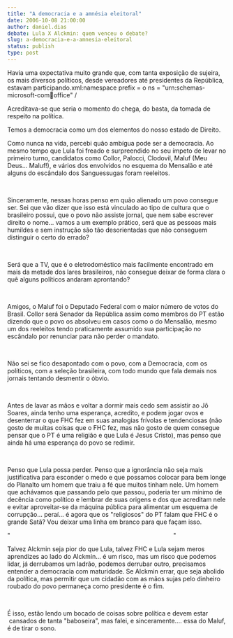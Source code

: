 ```yaml
---
title: "A democracia e a amnésia eleitoral"
date: 2006-10-08 21:00:00
author: daniel.dias
debate: Lula X Alckmin: quem venceu o debate?
slug: a-democracia-e-a-amnesia-eleitoral
status: publish 
type: post
---
```


Havia uma expectativa muito grande que, com tanta exposição de sujeira, os mais diversos políticos, desde vereadores até presidentes da República, estavam participando.xml:namespace prefix = o ns = "urn:schemas-microsoft-com:office:office" /


Acreditava-se que seria o momento do chega, do basta, da tomada de respeito na política.


Temos a democracia como um dos elementos do nosso estado de Direito.


Como nunca na vida, percebi quão ambígua pode ser a democracia. Ao mesmo tempo que Lula foi freado e surpreendido no seu ímpeto de levar no primeiro turno, candidatos como Collor, Palocci, Clodovil, Maluf (Meu Deus... Maluf!), e vários dos envolvidos no esquema do Mensalão e até alguns do escândalo dos Sanguessugas foram reeleitos.


 


Sinceramente, nessas horas penso em quão alienado um povo consegue ser. Sei que vão dizer que isso está vinculado ao tipo de cultura que o brasileiro possui, que o povo não assiste jornal, que nem sabe escrever direito o nome... vamos a um exemplo prático, será que as pessoas mais humildes e sem instrução são tão desorientadas que não conseguem distinguir o certo do errado?


 


Será que a TV, que é o eletrodoméstico mais facilmente encontrado em mais da metade dos lares brasileiros, não consegue deixar de forma clara o quê alguns políticos andaram aprontando?


 


Amigos, o Maluf foi o Deputado Federal com o maior número de votos do Brasil. Collor será Senador da República assim como membros do PT estão dizendo que o povo os absolveu em casos como o do Mensalão, mesmo um dos reeleitos tendo praticamente assumido sua participação no escândalo por renunciar para não perder o mandato.


 


Não sei se fico desapontado com o povo, com a Democracia, com os políticos, com a seleção brasileira, com todo mundo que fala demais nos jornais tentando desmentir o óbvio.












 


Antes de lavar as mãos e voltar a dormir mais cedo sem assistir ao Jô Soares, ainda tenho uma esperança, acredito, e podem jogar ovos e desenterrar o que FHC fez em suas analogias frívolas e tendenciosas (não gosto de muitas coisas que o FHC fez, mas não gosto de quem consegue pensar que o PT é uma religião e que Lula é Jesus Cristo), mas penso que ainda há uma esperança do povo se redimir.


 


Penso que Lula possa perder. Penso que a ignorância não seja mais justificativa para esconder o medo e que possamos colocar para bem longe do Planalto um homem que traiu a fé que muitos tinham nele. Um homem que achávamos que passando pelo que passou, poderia ter um mínimo de decência como político e lembrar de suas origens e dos que acreditam nele e evitar aproveitar-se da máquina pública para alimentar um esquema de corrupção... peraí... é agora que os "religiosos" do PT falam que FHC é o grande Satã? Vou deixar uma linha em branco para que façam isso.  


"                                                                                               "


Talvez Alckmin seja pior do que Lula, talvez FHC e Lula sejam meros aprendizes ao lado do Alckmin... é um risco, mas um risco que podemos lidar, já derrubamos um ladrão, podemos derrubar outro, precisamos entender a democracia com maturidade. Se Alckmin errar, que seja abolido da política, mas permitir que um cidadão com as mãos sujas pelo dinheiro roubado do povo permaneça como presidente é o fim.


 


É isso, estão lendo um bocado de coisas sobre política e devem estar  cansados de tanta "baboseira", mas falei, e sinceramente.... essa do Maluf, é de tirar o sono.


